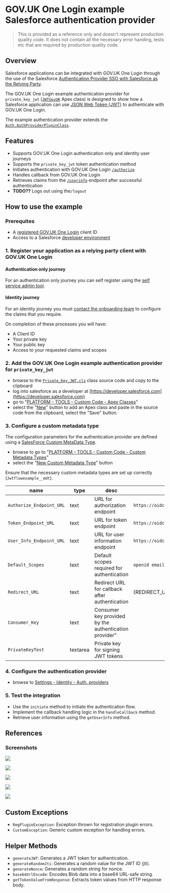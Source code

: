 # GOV.UK One Login example Salesforce authentication provider

> This is provided as a reference only and doesn't represent production quality code. It does not contain all the necessary error handing, tests etc that are required by production quality code.


## Overview

 Salesforce applications can be integrated with GOV.UK One Login through the use of the Salesforce [Authentication Provider SSO with Salesforce as the Relying Party](https://help.salesforce.com/s/articleView?id=sf.sso_authentication_providers.htm&type=5).

The GOV.UK One Login example authentication provider for `private_key_jwt` ([`JWTGovUK`]() Apex class) is designed to show how a Salesforce application can use [JSON Web Token (JWT)](https://en.wikipedia.org/wiki/JSON_Web_Token) to authenticate with GOV.UK One Login.

The example authentication provider extends the [`Auth.AuthProviderPluginClass`](https://developer.salesforce.com/docs/atlas.en-us.apexref.meta/apexref/apex_class_Auth_AuthProviderPluginClass.htm).

## Features
- Supports GOV.UK One Login authentication only and identity user journeys
- Supports the `private_key_jwt` token authentication method
- Initiates authentication with GOV.UK One Login [`/authorize`](https://docs.sign-in.service.gov.uk/integrate-with-integration-environment/authenticate-your-user/#make-a-request-to-the-authorize-endpoint)
- Handles callback from GOV.UK One Login
- Retrieves claims from the [`/userinfo`](https://docs.sign-in.service.gov.uk/integrate-with-integration-environment/authenticate-your-user/#retrieve-user-information) endpoint after successful authentication
- **TODO??** Logs out using the`/logout` 

## How to use the example

### Prerequites
- A [registered GOV.UK One Login](https://docs.sign-in.service.gov.uk/before-integrating/set-up-your-service-s-configuration/#register-your-service-to-use-gov-uk-one-login) client ID
- Access to a Salesforce [developer environment](https://developer.salesforce.com/) 

### 1. Register your application as a relying party client with GOV.UK One Login

#### Authentication only journey
For an authentication only journey you can self register using the [self service admin tool](https://admin.sign-in.service.gov.uk/register/enter-email-address). 


#### Identity journey
For an identity journey you must [contact the onboarding team](https://docs.sign-in.service.gov.uk/before-integrating/set-up-your-service-s-configuration/#register-your-service-to-use-gov-uk-one-login) to configure the claims that you require.
 
 On completion of these processes you will have:
- A Client ID
- Your private key
- Your public key
- Access to your requested claims and scopes

### 2. Add the  GOV.UK One Login example authentication provider for `private_key_jwt`

- browse to the [`Private_Key_JWT.cls`](https://raw.githubusercontent.com/govuk-one-login/rp-reference/main/clients/Apex-SalesForce/Private_Key_JWT.cls) class source code and copy to the clipboard
- log into salesforce as a developer at [https://developer.salesforce.com](https://developer.salesforce.com)
- go to "[PLATFORM - TOOLS - Custom Code - Apex Classes](https://gds-c-dev-ed.develop.lightning.force.com/lightning/setup/ApexClasses/home)"
- select the "[New](https://gds-c-dev-ed.develop.lightning.force.com/lightning/setup/ApexClasses/page?address=%2Fsetup%2Fbuild%2FeditApexClass.apexp%3FretURL%3D%252Fsetup%252Fbuild%252FlistApexClass.apexp%26sfdcIFrameOrigin%3Dhttps%253A%252F%252Fgds-c-dev-ed.develop.lightning.force.com%26clc%3D1)" button to add an Apex class and paste in the source code from the clipboard, select the "Save" button.

### 3. Configure a custom metadata type

The configuration parameters for the authentication provider are defined using a [SalesForce Custom MetaData Type](https://help.salesforce.com/s/articleView?id=sf.custommetadatatypes_overview.htm&type=5).


- browse to go to "[PLATFORM - TOOLS - Custom Code - Custom Metadata Types](https://gds-c-dev-ed.develop.lightning.force.com/lightning/setup/CustomMetadata/home)"
- select the "[New Custom Metadata Type](https://gds-c-dev-ed.develop.lightning.force.com/lightning/setup/CustomMetadata/page?address=%2F01I%2Fe%3Fsetupid%3DCustomMetadata%26retURL%3D%252F_ui%252Fplatform%252Fui%252Fschema%252Fwizard%252Fentity%252FCustomMetadataTypeListPage%253FretURL%253D%25252Fsetup%25252Fhome%2526appLayout%253Dsetup%2526tour%253D%2526isdtp%253Dp1%2526sfdcIFrameOrigin%253Dhttps%25253A%25252F%25252Fgds-c-dev-ed.develop.lightning.force.com%2526sfdcIFrameHost%253Dweb%2526nonce%253D2717ed99b68d45fb9cea311a523e7da2aa1aec600fe219c6d7b4f5f4e83ff874%2526ltn_app_id%253D%2526clc%253D1)" button

Ensure that the necessary custom metadata types are set up correctly (`Jwtflowexample__mdt`).
  
|name | type |desc|value|
|-----|------|----|-----|
|`Authorize_Endpoint_URL`| text |URL for authorization endpoint| `https://oidc.integration.account.gov.uk/authorize` |
|`Token_Endpoint_URL` | text | URL for token endpoint| `https://oidc.integration.account.gov.uk/token` |
|`User_Info_Endpoint_URL` | text|  URL for user information endpoint| `https://oidc.integration.account.gov.uk/userinfo` |
|`Default_Scopes` | text| Default scopes required for authentication| `openid email phone` |
|`Redirect_URL` | text |Redirect URL for callback after authentication| {REDIRECT_URI} |
|`Consumer_Key`| text|  Consumer key provided by the authentication provider" ||
|`PrivateKeyTest` | textarea | Private key for signing JWT tokens| |


### 4. Configure the authentication provider

- browse to [Settings - Identity - Auth. providers](https://gds-c-dev-ed.develop.lightning.force.com/lightning/setup/AuthProviders/home)



### 5. Test the integration

   - Use the `initiate` method to initiate the authentication flow.
   - Implement the callback handling logic in the `handleCallback` method.
   - Retrieve user information using the `getUserInfo` method.


## References

### Screenshots
![](images/image01.png)

![](images/image02.png)

![](images/image03.png)

![](images/image04.png)

![](images/image05.png)

## Custom Exceptions
- `RegPluginException`: Exception thrown for registration plugin errors.
- `CustomException`: Generic custom exception for handling errors.

## Helper Methods
- `generateJWT`: Generates a JWT token for authentication.
- `generateRandomJti`: Generates a random value for the JWT ID (jti).
- `generateNonce`: Generates a random string for nonce.
- `base64UrlEncode`: Encodes Blob data into a base64 URL-safe string.
- `getTokenValueFromResponse`: Extracts token values from HTTP response body.

